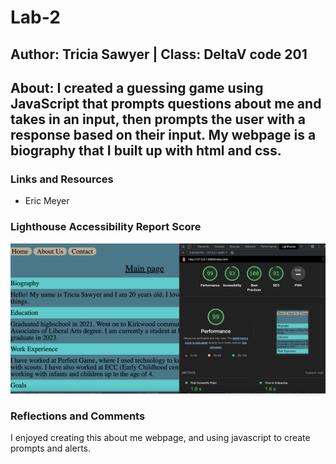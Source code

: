 # Lab-2

## Author: Tricia Sawyer | Class: DeltaV code 201

## About: I created a guessing game using JavaScript that prompts questions about me and takes in an input, then prompts the user with a response based on their input. My webpage is a biography that I built up with html and css.

### Links and Resources

* Eric Meyer

### Lighthouse Accessibility Report Score

![Light House Accessibility](images/Lighthouse.png)

### Reflections and Comments

I enjoyed creating this about me webpage, and using javascript to create
prompts and alerts.
